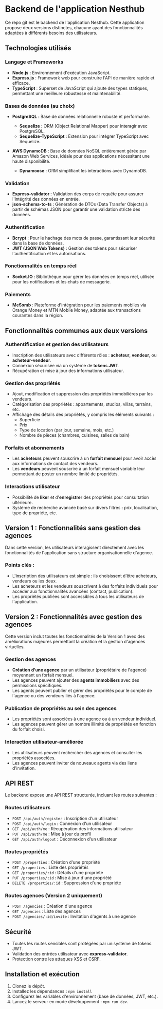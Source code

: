 # Backend de l'application Nesthub

Ce repo git est le backend de l'application Nesthub. Cette application propose deux versions distinctes, chacune ayant des fonctionnalités adaptées à différents besoins des utilisateurs.

## Technologies utilisés
### Langage et Frameworks
- **Node.js** : Environnement d'exécution JavaScript.
- **Express.js** : Framework web pour construire l'API de manière rapide et efficace.
- **TypeScript** : Superset de JavaScript qui ajoute des types statiques, permettant une meilleure robustesse et maintenabilité.

### Bases de données (au choix)
- **PostgreSQL** : Base de données relationnelle robuste et performante.
  - **Sequelize** : ORM (Object Relational Mapper) pour interagir avec PostgreSQL.
  - **Sequelize-TypeScript** : Extension pour intégrer TypeScript avec Sequelize.

- **AWS DynamoDB** : Base de données NoSQL entièrement gérée par Amazon Web Services, idéale pour des applications nécessitant une haute disponibilité.
  - **Dynamoose** : ORM simplifiant les interactions avec DynamoDB.

### Validation
- **Express-validator** : Validation des corps de requête pour assurer l'intégrité des données en entrée.
- **json-schema-to-ts** : Génération de DTOs (Data Transfer Objects) à partir de schémas JSON pour garantir une validation stricte des données.

### Authentification
- **Bcrypt** : Pour le hachage des mots de passe, garantissant leur sécurité dans la base de données.
- **JWT (JSON Web Tokens)** : Gestion des tokens pour sécuriser l'authentification et les autorisations.

### Fonctionnalités en temps réel
- **Socket.IO** : Bibliothèque pour gérer les données en temps réel, utilisée pour les notifications et les chats de messagerie.

### Paiements
- **MeSomb** : Plateforme d'intégration pour les paiements mobiles via Orange Money et MTN Mobile Money, adaptée aux transactions courantes dans la région.


## Fonctionnalités communes aux deux versions

### Authentification et gestion des utilisateurs
- Inscription des utilisateurs avec différents rôles : **acheteur**, **vendeur**, ou **acheteur-vendeur**.
- Connexion sécurisée via un système de **tokens JWT**.
- Récupération et mise à jour des informations utilisateur.

### Gestion des propriétés
- Ajout, modification et suppression des propriétés immobilières par les vendeurs.
- Catégorisation des propriétés : appartements, studios, villas, terrains, etc.
- Affichage des détails des propriétés, y compris les éléments suivants :
  - Superficie
  - Prix
  - Type de location (par jour, semaine, mois, etc.)
  - Nombre de pièces (chambres, cuisines, salles de bain)

### Forfaits et abonnements
- Les **acheteurs** peuvent souscrire à un **forfait mensuel** pour avoir accès aux informations de contact des vendeurs.
- Les **vendeurs** peuvent souscrire à un forfait mensuel variable leur permettant de poster un nombre limité de propriétés.

### Interactions utilisateur
- Possibilité de **liker** et d'**enregistrer** des propriétés pour consultation ultérieure.
- Système de recherche avancée basé sur divers filtres : prix, localisation, type de propriété, etc.

## Version 1 : Fonctionnalités sans gestion des agences
Dans cette version, les utilisateurs interagissent directement avec les fonctionnalités de l'application sans structure organisationnelle d'agence.

### Points clés :
- L'inscription des utilisateurs est simple : ils choisissent d'être acheteurs, vendeurs ou les deux.
- Les acheteurs et les vendeurs souscrivent à des forfaits individuels pour accéder aux fonctionnalités avancées (contact, publication).
- Les propriétés publiées sont accessibles à tous les utilisateurs de l'application.

## Version 2 : Fonctionnalités avec gestion des agences
Cette version inclut toutes les fonctionnalités de la Version 1 avec des améliorations majeures permettant la création et la gestion d'agences virtuelles.

### Gestion des agences
- **Création d'une agence** par un utilisateur (propriétaire de l'agence) moyennant un forfait mensuel.
- Les agences peuvent ajouter des **agents immobiliers** avec des permissions spécifiques.
- Les agents peuvent publier et gérer des propriétés pour le compte de l'agence ou des vendeurs liés à l'agence.

### Publication de propriétés au sein des agences
- Les propriétés sont associées à une agence ou à un vendeur individuel.
- Les agences peuvent gérer un nombre illimité de propriétés en fonction du forfait choisi.

### Interaction utilisateur-améliorée
- Les utilisateurs peuvent rechercher des agences et consulter les propriétés associées.
- Les agences peuvent inviter de nouveaux agents via des liens d'invitation.

## API REST
Le backend expose une API REST structurée, incluant les routes suivantes :

### Routes utilisateurs
- `POST /api/auth/register` : Inscription d'un utilisateur
- `POST /api/auth/login` : Connexion d'un utilisateur
- `GET /api/auth/me` : Récupération des informations utilisateur
- `PUT /api/auth/me` : Mise à jour du profil
- `GET /api/auth/logout` : Déconnexion d'un utilisateur

### Routes propriétés
- `POST /properties` : Création d'une propriété
- `GET /properties` : Liste des propriétés
- `GET /properties/:id` : Détails d'une propriété
- `PUT /properties/:id` : Mise à jour d'une propriété
- `DELETE /properties/:id` : Suppression d'une propriété

### Routes agences (Version 2 uniquement)
- `POST /agencies` : Création d'une agence
- `GET /agencies` : Liste des agences
- `POST /agencies/:id/invite` : Invitation d'agents à une agence

## Sécurité
- Toutes les routes sensibles sont protégées par un système de tokens JWT.
- Validation des entrées utilisateur avec **express-validator**.
- Protection contre les attaques XSS et CSRF.

## Installation et exécution
1. Clonez le dépôt.
2. Installez les dépendances : `npm install`
3. Configurez les variables d'environnement (base de données, JWT, etc.).
4. Lancez le serveur en mode développement : `npm run dev`.



